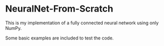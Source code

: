 # NeuralNet-From-Scratch

This is my implementation of a fully connected neural network using only NumPy.

Some basic examples are included to test the code.
